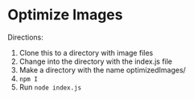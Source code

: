 # Optimize Images

Directions:

1. Clone this to a directory with image files 
2. Change into the directory with the index.js file
3. Make a directory with the name optimizedImages/
4. ```npm I``` 
5. Run ```node index.js```
